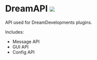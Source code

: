 # DreamAPI [![](https://jitpack.io/v/DreamDevelopments/DreamAPI.svg)](https://jitpack.io/#DreamDevelopments/DreamAPI)

API used for DreamDevelopments plugins.

Includes:
- Message API
- GUI API
- Config API
